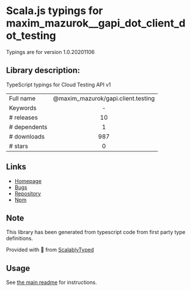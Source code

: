 
# Scala.js typings for maxim_mazurok__gapi_dot_client_dot_testing

Typings are for version 1.0.20201106

## Library description:
TypeScript typings for Cloud Testing API v1

|                    |                 |
| ------------------ | :-------------: |
| Full name          | @maxim_mazurok/gapi.client.testing |
| Keywords           | - |
| # releases         | 10 |
| # dependents       | 1 |
| # downloads        | 987 |
| # stars            | 0 |

## Links
- [Homepage](https://github.com/Maxim-Mazurok/google-api-typings-generator#readme)
- [Bugs](https://github.com/Maxim-Mazurok/google-api-typings-generator/issues)
- [Repository](https://github.com/Maxim-Mazurok/google-api-typings-generator)
- [Npm](https://www.npmjs.com/package/%40maxim_mazurok%2Fgapi.client.testing)
    


## Note
This library has been generated from typescript code from first party type definitions.

Provided with :purple_heart: from [ScalablyTyped](https://github.com/oyvindberg/ScalablyTyped)

## Usage
See [the main readme](../../readme.md) for instructions.


